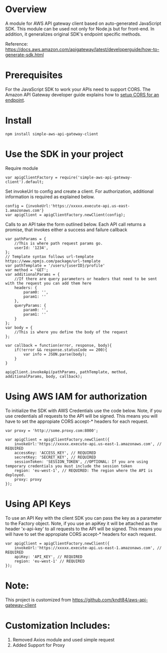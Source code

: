 
# Overview
A module for AWS API gateway client based on auto-generated JavaScript SDK. This module can be used not only for Node.js but for front-end. In addition, it generalizes original SDK's endpoint specific methods.

Reference:  
https://docs.aws.amazon.com/apigateway/latest/developerguide/how-to-generate-sdk.html

# Prerequisites
For the JavaScript SDK to work your APIs need to support CORS. The Amazon API Gateway developer guide explains how to [setup CORS for an endpoint](https://docs.aws.amazon.com/apigateway/latest/developerguide/how-to-cors.html).

# Install
```
npm install simple-aws-api-gateway-client
```

# Use the SDK in your project

Require module
```
var apigClientFactory = require('simple-aws-api-gateway-client').default;
```

Set invokeUrl to config and create a client. For authorization, additional information is required as explained below.
```
config = {invokeUrl:'https://xxxxx.execute-api.us-east-1.amazonaws.com'}
var apigClient = apigClientFactory.newClient(config);
```

Calls to an API take the form outlined below. Each API call returns a promise, that invokes either a success and failure callback

```
var pathParams = {
    //This is where path request params go. 
    userId: '1234',
};
// Template syntax follows url-template https://www.npmjs.com/package/url-template
var pathTemplate = '/users/{userID}/profile'
var method = 'GET';
var additionalParams = {
    //If there are query parameters or headers that need to be sent with the request you can add them here
    headers: {
        param0: '',
        param1: ''
    },
    queryParams: {
        param0: '',
        param1: ''
    }
};
var body = {
    //This is where you define the body of the request
};

var callback = function(error, response, body){
    if(!error && response.statusCode == 200){
        var info = JSON.parse(body);
    }
} 

apigClient.invokeApi(pathParams, pathTemplate, method, additionalParams, body, callback);
```

# Using AWS IAM for authorization
To initialize the SDK with AWS Credentials use the code below. Note, if you use credentials all requests to the API will be signed. This means you will have to set the appropiate CORS accept-* headers for each request.

```
var proxy = 'http://some.proxy.com:8000';

var apigClient = apigClientFactory.newClient({
    invokeUrl:'https://xxxxx.execute-api.us-east-1.amazonaws.com', // REQUIRED
    accessKey: 'ACCESS_KEY', // REQUIRED
    secretKey: 'SECRET_KEY', // REQUIRED
    sessionToken: 'SESSION_TOKEN', //OPTIONAL: If you are using temporary credentials you must include the session token
    region: 'eu-west-1', // REQUIRED: The region where the API is deployed.
    proxy: proxy
});
```

# Using API Keys
To use an API Key with the client SDK you can pass the key as a parameter to the Factory object. Note, if you use an apiKey it will be attached as the header 'x-api-key' to all requests to the API will be signed. This means you will have to set the appropiate CORS accept-* headers for each request.

```
var apigClient = apigClientFactory.newClient({
    invokeUrl:'https://xxxxx.execute-api.us-east-1.amazonaws.com', // REQUIRED
    apiKey: 'API_KEY', // REQUIRED
    region: 'eu-west-1' // REQUIRED
});
```


# Note:
 This project is customized from https://github.com/kndt84/aws-api-gateway-client

# Customization Includes:
 1) Removed Axios module and used simple request
 2) Added Support for Proxy
